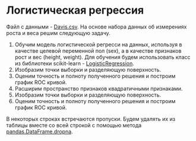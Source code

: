 # Логистическая регрессия

Файл с данными - [Davis.csv](https://github.com/sdukshis/ml-intro/blob/master/datasets/Davis.csv).
На основе набора данных об измерениях роста и веса решим следующую задачу.

1. Обучим модель логистической регресси на данных, используя в качестве целевой переменной пол (sex), а в качестве признаков рост и вес (height, weight). Для обучения будем использовать класс из библиотеки scikit-learn - [LogisticRegression](https://scikit-learn.org/stable/modules/generated/sklearn.linear_model.LogisticRegression.html).
2. Изобразим точки выборки и разделяющую поверхность.
3. Оценим точность и полноту полученного решения и построим график ROC кривой.
4. Расширим пространство признаков квадратичными признаками.
5. Изобразим точки выборки и разделяющую поверхность.
6. Оценим точность и полноту полученного решения и построим график ROC кривой.

В некоторых строках встречаются пропуски. Будем удалять их из таблицы вместе со всей строкой с помощью метода [pandas.DataFrame.dropna](https://pandas.pydata.org/pandas-docs/stable/generated/pandas.DataFrame.dropna.html).
